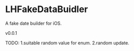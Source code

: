# LHFakeDataBuidler
A fake date builder for iOS.

v0.0.1

TODO:
1.suitable random value for enum.
2.random update.
